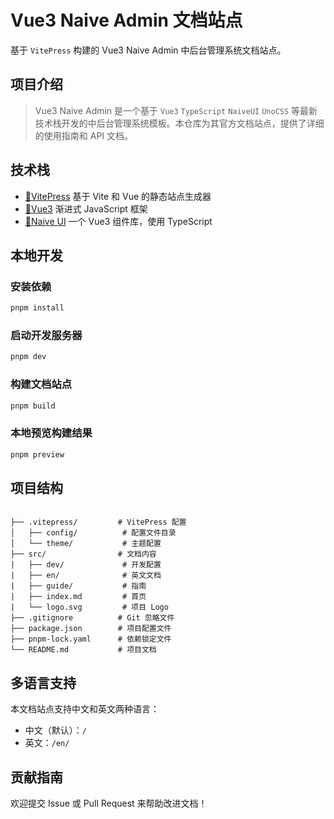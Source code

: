 # Vue3 Naive Admin 文档站点

基于 `VitePress` 构建的 Vue3 Naive Admin 中后台管理系统文档站点。

## 项目介绍

> Vue3 Naive Admin 是一个基于 `Vue3` `TypeScript` `NaiveUI` `UnoCSS` 等最新技术栈开发的中后台管理系统模板。本仓库为其官方文档站点，提供了详细的使用指南和 API 文档。

## 技术栈

- [🔗VitePress](https://vitepress.dev/) 基于 Vite 和 Vue 的静态站点生成器
- [🔗Vue3](https://vuejs.org/) 渐进式 JavaScript 框架
- [🔗Naive UI](https://www.naiveui.com/) 一个 Vue3 组件库，使用 TypeScript

## 本地开发

### 安装依赖

```bash
pnpm install
```

### 启动开发服务器

```bash
pnpm dev
```

### 构建文档站点

```bash
pnpm build
```

### 本地预览构建结果

```bash
pnpm preview
```

## 项目结构

```

├── .vitepress/         # VitePress 配置
│   ├── config/          # 配置文件目录
│   └── theme/           # 主题配置
├── src/                # 文档内容
|   ├── dev/             # 开发配置
|   ├── en/              # 英文文档
|   ├── guide/           # 指南
|   ├── index.md         # 首页
|   └── logo.svg         # 项目 Logo
├── .gitignore          # Git 忽略文件
├── package.json        # 项目配置文件
├── pnpm-lock.yaml      # 依赖锁定文件
└── README.md           # 项目文档
```

## 多语言支持

本文档站点支持中文和英文两种语言：

- 中文（默认）：`/`
- 英文：`/en/`

## 贡献指南

欢迎提交 Issue 或 Pull Request 来帮助改进文档！
